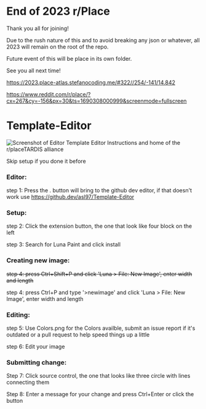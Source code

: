 # End of 2023 r/Place
Thank you all for joining!

Due to the rush nature of this and to avoid breaking any json or whatever, all 2023 will remain on the root of the repo.

Future event of this will be place in its own folder.

See you all next time!

https://2023.place-atlas.stefanocoding.me/#322//254/-141/14.842

https://www.reddit.com/r/place/?cx=267&cy=-156&px=30&ts=1690308000999&screenmode=fullscreen

# Template-Editor
![Screenshot of Editor](https://raw.githubusercontent.com/asl97/Template-Editor/master/Files%20for%20Repo/Screenshot%20of%20Editor.png)
Template Editor Instructions and home of the r/placeTARDIS alliance

Skip setup if you done it before

### Editor:

step 1: Press the . button will bring to the github dev editor, if that doesn't work use https://github.dev/asl97/Template-Editor

### Setup:

step 2: Click the extension button, the one that look like four block on the left

step 3: Search for Luna Paint and click install

### Creating new image:

~~step 4: press Ctrl+Shift+P and click 'Luna > File: New Image', enter width and length~~

step 4: press Ctrl+P and type '>newimage' and click 'Luna > File: New Image', enter width and length

### Editing:

step 5: Use Colors.png for the Colors availble, submit an issue report if it's outdated or a pull request to help speed things up a little

step 6: Edit your image

### Submitting change:

Step 7: Click source control, the one that looks like three circle with lines connecting them

Step 8: Enter a message for your change and press Ctrl+Enter or click the button
